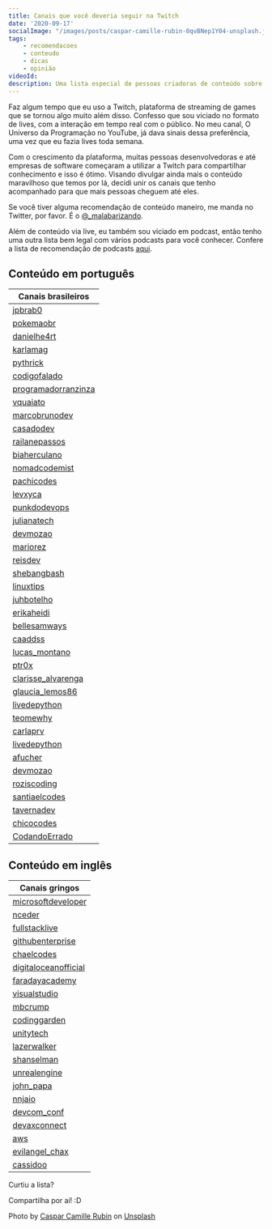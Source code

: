 ```yaml
---
title: Canais que você deveria seguir na Twitch
date: '2020-09-17'
socialImage: "/images/posts/caspar-camille-rubin-0qvBNep1Y04-unsplash.jpg"
tags:
    - recomendacoes
    - conteudo
    - dicas
    - opinião
videoId: 
description: Uma lista especial de pessoas criadoras de conteúdo sobre programação na Twitch.tv
---
```


Faz algum tempo que eu uso a Twitch, plataforma de streaming de games que se tornou algo muito além disso. Confesso que sou viciado no formato de lives, com a interação em tempo real com o público. No meu canal, O Universo da Programação no YouTube, já dava sinais dessa preferência, uma vez que eu fazia lives toda semana. 

Com o crescimento da plataforma, muitas pessoas desenvolvedoras e até empresas de software começaram a utilizar a Twitch para compartilhar conhecimento e isso é ótimo. Visando divulgar ainda mais o conteúdo maravilhoso que temos por lá, decidi unir os canais que tenho acompanhado para que mais pessoas cheguem até eles.

Se você tiver alguma recomendação de conteúdo maneiro, me manda no Twitter, por favor. É o [@_malabarizando](https://twitter.com/_malabarizando).

Além de conteúdo via live, eu também sou viciado em podcast, então tenho uma outra lista bem legal com vários podcasts para você conhecer. Confere a lista de recomendação de podcasts [aqui](/posts/recomendações-de-podcasts-variados-para-programadores-de-todos-os-níveis/).

## Conteúdo em português

| Canais brasileiros | 
| ------ | 
| [jpbrab0](https://www.twitch.tv/jpbrab0) | 
| [pokemaobr](https://www.twitch.tv/pokemaobr) | 
| [danielhe4rt](https://www.twitch.tv/danielhe4rt) | 
| [karlamag](https://www.twitch.tv/karlamag) | 
| [pythrick](https://www.twitch.tv/pythrick) | 
| [codigofalado](https://www.twitch.tv/codigofalado) | 
| [programadorranzinza](https://www.twitch.tv/programadorranzinza) | 
| [vquaiato](https://www.twitch.tv/vquaiato) | 
| [marcobrunodev](https://www.twitch.tv/marcobrunodev) | 
| [casadodev](https://www.twitch.tv/casadodev) | 
| [railanepassos](https://www.twitch.tv/railanepassos) | 
| [biaherculano](https://www.twitch.tv/biaherculano) | 
| [nomadcodemist](https://www.twitch.tv/nomadcodemist) | 
| [pachicodes](https://www.twitch.tv/pachicodes) | 
| [levxyca](https://www.twitch.tv/levxyca) | 
| [punkdodevops](https://www.twitch.tv/punkdodevops) | 
| [julianatech](https://www.twitch.tv/julianatech) | 
| [devmozao](https://www.twitch.tv/devmozao) | 
| [mariorez](https://www.twitch.tv/mariorez) | 
| [reisdev](https://www.twitch.tv/reisdev) | 
| [shebangbash](https://www.twitch.tv/shebangbash) | 
| [linuxtips](https://www.twitch.tv/linuxtips) | 
| [juhbotelho](https://www.twitch.tv/juhbotelho) | 
| [erikaheidi](https://www.twitch.tv/erikaheidi) | 
| [bellesamways](https://www.twitch.tv/bellesamways) | 
| [caaddss](https://www.twitch.tv/caaddss) | 
| [lucas_montano](https://www.twitch.tv/lucas_montano) | 
| [ptr0x](https://www.twitch.tv/ptr0x) | 
| [clarisse_alvarenga](https://www.twitch.tv/clarisse_alvarenga) | 
| [glaucia_lemos86](https://www.twitch.tv/glaucia_lemos86) | 
| [livedepython](https://www.twitch.tv/livedepython) | 
| [teomewhy](https://www.twitch.tv/teomewhy) | 
| [carlaprv](https://www.twitch.tv/carlaprv) | 
| [livedepython](https://www.twitch.tv/livedepython) | 
| [afucher](https://www.twitch.tv/afucher) | 
| [devmozao](https://www.twitch.tv/devmozao) | 
| [roziscoding](https://www.twitch.tv/roziscoding) | 
| [santiaelcodes](https://www.twitch.tv/santiaelcodes) | 
| [tavernadev](https://www.twitch.tv/tavernadev) | 
| [chicocodes](https://www.twitch.tv/chicocodes) | 
| [CodandoErrado](https://www.twitch.tv/CodandoErrado) | 

## Conteúdo em inglês

| Canais gringos | 
| ------ | 
| [microsoftdeveloper](https://www.twitch.tv/microsoftdeveloper) | 
| [nceder](https://www.twitch.tv/nceder) | 
| [fullstacklive](https://www.twitch.tv/fullstacklive) | 
| [githubenterprise](https://www.twitch.tv/githubenterprise) | 
| [chaelcodes](https://www.twitch.tv/chaelcodes) | 
| [digitaloceanofficial](https://www.twitch.tv/digitaloceanofficial) | 
| [faradayacademy](https://www.twitch.tv/faradayacademy) | 
| [visualstudio](https://www.twitch.tv/visualstudio) | 
| [mbcrump](https://www.twitch.tv/mbcrump) | 
| [codinggarden](https://www.twitch.tv/codinggarden) | 
| [unitytech](https://www.twitch.tv/unitytech) | 
| [lazerwalker](https://www.twitch.tv/lazerwalker) | 
| [shanselman](https://www.twitch.tv/shanselman) | 
| [unrealengine](https://www.twitch.tv/unrealengine) | 
| [john_papa](https://www.twitch.tv/john_papa) | 
| [nnjaio](https://www.twitch.tv/nnjaio) | 
| [devcom_conf](https://www.twitch.tv/devcom_conf) | 
| [devaxconnect](https://www.twitch.tv/devaxconnect) | 
| [aws](https://www.twitch.tv/aws) | 
| [evilangel_chax](https://www.twitch.tv/evilangel_chax) | 
| [cassidoo](https://www.twitch.tv/cassidoo) | 

Curtiu a lista?

Compartilha por aí! :D


<span>Photo by <a href="https://unsplash.com/@casparrubin?utm_source=unsplash&amp;utm_medium=referral&amp;utm_content=creditCopyText">Caspar Camille Rubin</a> on <a href="https://unsplash.com/s/photos/twitch?utm_source=unsplash&amp;utm_medium=referral&amp;utm_content=creditCopyText">Unsplash</a></span>
